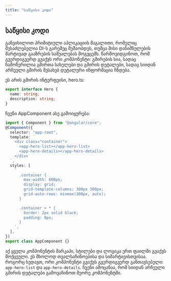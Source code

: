 ```yaml
---
title: "საწყისი კოდი"
---
```


## საწყისი კოდი

განვიხილოთ პრიმიტიული აპლიკაციის მაგალითი, რომელიც შესაძლებელია DI-ს გარეშეც
მუშაობდეს, თუმცა მისი დანიშნულების მარტივად გააზრების საშუალებას მოგვცემს.
წარმოვიდგინოთ, რომ გვერდიგვერდ გვაქვს ორი კომპონენტი: გმირების სია, სადაც
ჩამოწერილია გმირთა სახელები და გმირის დეტალები, სადაც სიიდან არჩეული გმირის
შესახებ დეტალური ინფორმაცია ჩნდება.

ეს არის გმირის ინტერფეისი, hero.ts:

```ts
export interface Hero {
  name: string;
  description: string;
}
```

ჩვენი AppComponent ასე გამოიყურება:

```ts
import { Component } from "@angular/core";
@Component({
  selector: "app-root",
  template: `
    <div class="container">
      <app-hero-list></app-hero-list>
      <app-hero-details></app-hero-details>
    </div>
  `,
  styles: [
    `
      .container {
        max-width: 600px;
        display: grid;
        grid-template-columns: 300px 300px;
        grid-auto-rows: minmax(300px, auto);
      }

      .container > * {
        border: 2px solid black;
        padding: 8px;
      }
    `,
  ],
})
export class AppComponent {}
```

აქ ყველა კომპონენტის მარკაპი, სტილები და ლოგიკა ერთ ფაილში გვაქვს მოქცეული.
ეს მხოლოდ თვალსაჩინოებისა და სიმარტივისთვისაა.
როგორც ხედავთ, ორი კომპონენტი გვაქვს გვერდიგვერდ განთავსებული:
`app-hero-list` და `app-hero-details`. ჩვენი ამოცანაა, რომ სიიდან არჩეული გმირის
დეტალები გამოვაჩინოთ მეორე კომპონენტში.
